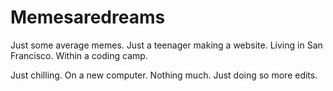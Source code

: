 # Memesaredreams
Just some average memes.
Just a teenager making a website.
Living in San Francisco.
Within a coding camp.

Just chilling.
On a new computer.
Nothing much. Just doing so more edits.
